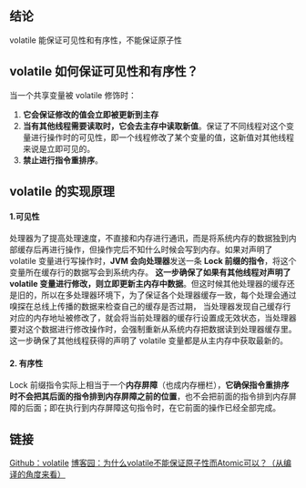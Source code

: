 ## 结论
volatile 能保证可见性和有序性，不能保证原子性

## volatile 如何保证可见性和有序性？

当一个共享变量被 volatile 修饰时：
1. **它会保证修改的值会立即被更新到主存**
2. **当有其他线程需要读取时，它会去主存中读取新值**。保证了不同线程对这个变量进行操作时的可见性，即一个线程修改了某个变量的值，这新值对其他线程来说是立即可见的。
3. **禁止进行指令重排序**。


## volatile 的实现原理
#### 1.可见性
处理器为了提高处理速度，不直接和内存进行通讯，而是将系统内存的数据独到内部缓存后再进行操作，但操作完后不知什么时候会写到内存。如果对声明了 volatile 变量进行写操作时，**JVM **会向**处理器**发送一条 **Lock 前缀的指令**，将这个变量所在缓存行的数据写会到系统内存。 **这一步确保了如果有其他线程对声明了 volatile 变量进行修改，则立即更新主内存中数据**。但这时候其他处理器的缓存还是旧的，所以在多处理器环境下，为了保证各个处理器缓存一致，每个处理会通过嗅探在总线上传播的数据来检查自己的缓存是否过期， 当处理器发现自己缓存行对应的内存地址被修改了，就会将当前处理器的缓存行设置成无效状态，当处理器要对这个数据进行修改操作时，会强制重新从系统内存把数据读到处理器缓存里。 这一步确保了其他线程获得的声明了 volatile 变量都是从主内存中获取最新的。
#### 2. 有序性
Lock 前缀指令实际上相当于一个**内存屏障**（也成内存栅栏），**它确保指令重排序时不会把其后面的指令排到内存屏障之前的位置**，也不会把前面的指令排到内存屏障的后面；即在执行到内存屏障这句指令时，在它前面的操作已经全部完成。

## 链接

[Github：volatile](https://github.com/LRH1993/android_interview/blob/master/java/concurrence/volatile.md)
[博客园：为什么volatile不能保证原子性而Atomic可以？（从编译的角度来看）](https://www.cnblogs.com/mainz/p/3556430.html)